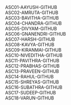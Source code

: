 ASC01-AAYUSH-GITHUB  
ASC02-AMRUTA-GITHUB  
ASC03-BAVITHA-GITHUB  
ASC04-CHANDRA-GITHUB  
ASC05-DIVYAM-GITHUB  
ASC06-GNANENDRI-GITHUB  
ASC07-HARSH-GITHUB  
ASC08-KAVYA-GITHUB  
ASC09-KIRANMAI-GITHUB  
ASC10-NIVEDITHA-GITHUB  
ASC11-PAVITHRA-GITHUB  
ASC12-PRABHAS-GITHUB  
ASC13-PRAVEEN-GITHUB  
ASC14-RAHUL-GITHUB  
ASC15-SHREYAS-GITHUB  
ASC16-SUBATHRA-GITHUB  
ASC17-SUDEEP-GITHUB  
ASC18-VARUN-GITHUB



